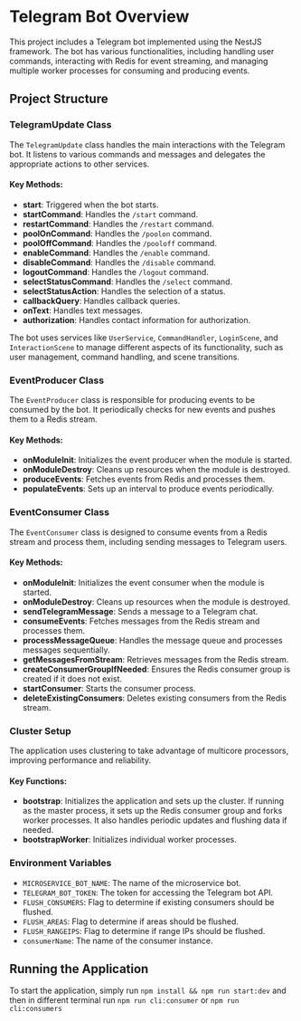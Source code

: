 # Telegram Bot Overview

This project includes a Telegram bot implemented using the NestJS framework. The bot has various functionalities, including handling user commands, interacting with Redis for event streaming, and managing multiple worker processes for consuming and producing events.

## Project Structure

### TelegramUpdate Class

The `TelegramUpdate` class handles the main interactions with the Telegram bot. It listens to various commands and messages and delegates the appropriate actions to other services.

#### Key Methods:

- **start**: Triggered when the bot starts.
- **startCommand**: Handles the `/start` command.
- **restartCommand**: Handles the `/restart` command.
- **poolOnCommand**: Handles the `/poolon` command.
- **poolOffCommand**: Handles the `/pooloff` command.
- **enableCommand**: Handles the `/enable` command.
- **disableCommand**: Handles the `/disable` command.
- **logoutCommand**: Handles the `/logout` command.
- **selectStatusCommand**: Handles the `/select` command.
- **selectStatusAction**: Handles the selection of a status.
- **callbackQuery**: Handles callback queries.
- **onText**: Handles text messages.
- **authorization**: Handles contact information for authorization.

The bot uses services like `UserService`, `CommandHandler`, `LoginScene`, and `InteractionScene` to manage different aspects of its functionality, such as user management, command handling, and scene transitions.

### EventProducer Class

The `EventProducer` class is responsible for producing events to be consumed by the bot. It periodically checks for new events and pushes them to a Redis stream.

#### Key Methods:

- **onModuleInit**: Initializes the event producer when the module is started.
- **onModuleDestroy**: Cleans up resources when the module is destroyed.
- **produceEvents**: Fetches events from Redis and processes them.
- **populateEvents**: Sets up an interval to produce events periodically.

### EventConsumer Class

The `EventConsumer` class is designed to consume events from a Redis stream and process them, including sending messages to Telegram users.

#### Key Methods:

- **onModuleInit**: Initializes the event consumer when the module is started.
- **onModuleDestroy**: Cleans up resources when the module is destroyed.
- **sendTelegramMessage**: Sends a message to a Telegram chat.
- **consumeEvents**: Fetches messages from the Redis stream and processes them.
- **processMessageQueue**: Handles the message queue and processes messages sequentially.
- **getMessagesFromStream**: Retrieves messages from the Redis stream.
- **createConsumerGroupIfNeeded**: Ensures the Redis consumer group is created if it does not exist.
- **startConsumer**: Starts the consumer process.
- **deleteExistingConsumers**: Deletes existing consumers from the Redis stream.

### Cluster Setup

The application uses clustering to take advantage of multicore processors, improving performance and reliability.

#### Key Functions:

- **bootstrap**: Initializes the application and sets up the cluster. If running as the master process, it sets up the Redis consumer group and forks worker processes. It also handles periodic updates and flushing data if needed.
- **bootstrapWorker**: Initializes individual worker processes.

### Environment Variables

- `MICROSERVICE_BOT_NAME`: The name of the microservice bot.
- `TELEGRAM_BOT_TOKEN`: The token for accessing the Telegram bot API.
- `FLUSH_CONSUMERS`: Flag to determine if existing consumers should be flushed.
- `FLUSH_AREAS`: Flag to determine if areas should be flushed.
- `FLUSH_RANGEIPS`: Flag to determine if range IPs should be flushed.
- `consumerName`: The name of the consumer instance.

## Running the Application

To start the application, simply run  ` npm install && npm run start:dev `  and then in  different terminal run ` npm run cli:consumer ` or `npm run cli:consumers`
